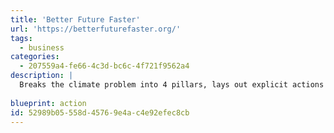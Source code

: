 ```yaml
---
title: 'Better Future Faster'
url: 'https://betterfuturefaster.org/'
tags:
  - business
categories:
  - 207559a4-fe66-4c3d-bc6c-4f721f9562a4
description: |
  Breaks the climate problem into 4 pillars, lays out explicit actions required for each and allows businesses and policy makers to commit to these actions.
  
blueprint: action
id: 52989b05-558d-4576-9e4a-c4e92efec8cb
---
```

